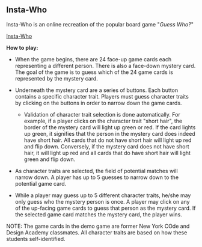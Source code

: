 ## Insta-Who

Insta-Who is an online recreation of the popular board game "_Guess Who?_"  

<a href="http://insta-who.herokuapp.com/" target="_blank">Insta-Who</a>

**How to play:**

* When the game begins, there are 24 face-up game cards each representing a different person. There is also a face-down mystery card. The goal of the game is to guess which of the 24 game cards is represented by the mystery card.

* Underneath the mystery card are a series of buttons. Each button contains a specific character trait. Players must guess character traits by clicking on the buttons in order to narrow down the game cards.

	* Validation of character trait selection is done automatically. For example, if a player clicks on the character trait "short hair", the border of the mystery card will light up green or red. If the card lights up green, it signifies that the person in the mystery card does indeed have short hair. All cards that do not have short hair will light up red and flip down. Conversely, if the mystery card does not have short hair, it will light up red and all cards that do have short hair will light green and flip down.

* As character traits are selected, the field of potential matches will narrow down. A player has up to 5 guesses to narrow down to the potential game card.

* While a player may guess up to 5 different character traits, he/she may only guess who the mystery person is once. A player may click on any of the up-facing game cards to guess that person as the mystery card. If the selected game card matches the mystery card, the player wins. 

NOTE: The game cards in the demo game are former New York COde and Design Academy classmates. All character traits are based on how these students self-identified.

